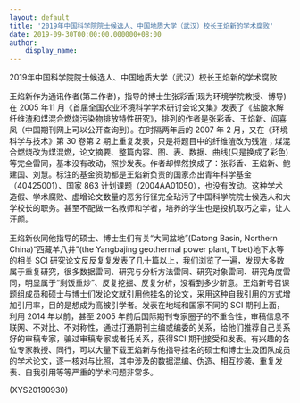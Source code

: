 ```yaml
---
layout: default
title: '2019年中国科学院院士候选人、中国地质大学（武汉）校长王焰新的学术腐败'
date: 2019-09-30T00:00:00.000000+08:00
author:
    display_name: 
---
```


2019年中国科学院院士候选人、中国地质大学（武汉）校长王焰新的学术腐败

王焰新作为通讯作者(第二作者)，指导的博士生张彩香(现为环境学院教授、博导)在 2005 年11 月《首届全国农业环境科学学术研讨会论文集》发表了《盐酸水解纤维渣和煤混合燃烧污染物排放特性研究》，排列的作者是张彩香、王焰新、阎喜凤（中国期刊网上可以公开查询到）。在时隔两年后的 2007 年 2 月，又在《环境科学与技术》第 30 卷第 2 期上重复发表，只是将题目中的纤维渣改为残渣；煤混合燃烧改为煤混燃，论文摘要、整篇内容、图、表、数据、曲线(只是换成了彩色)等完全雷同，基本没有改动，照抄发表。作者却悍然换成了：张彩香、王焰新、鲍建国、刘慧。标注的基金资助都是王焰新负责的国家杰出青年科学基金（40425001）、国家 863 计划课题（2004AA01050），也没有改动。这种学术造假、学术腐败、虚增论文数量的恶劣行径完全玷污了中国科学院院士候选人和大学校长的职务。甚至不配做一名教师和学者，培养的学生也是投机取巧之辈，让人汗颜。

王焰新伙同他指导的硕士、博士生们有关“大同盆地”(Datong Basin, Northern China)“西藏羊八井”(the Yangbajing geothermal power plant, Tibet)地下水等的相关 SCI 研究论文反反复复发表了几十篇以上，我们浏览了一遍，发现大多数属于重复研究，很多数据雷同、研究与分析方法雷同、研究对象雷同、研究角度雷同，明显属于“剩饭重炒”、反复挖掘、反复分析，没看到多少新意。王焰新号召课题组成员和硕士与博士们发论文就引用他挂名的论文，采用这种自我引用的方式增加引用率，目的是想成为高被引学者。发表在地域和国家不同的 SCI 期刊上面，利用 2014 年以前，甚至 2005 年前后国际期刊专家圈子的不重合性，审稿信息不联网、不对比、不对称性，通过打通期刊主编或编委的关系，给他们推荐自己关系好的审稿专家，骗过审稿专家或者托关系，获得SCI 期刊接受和发表。有兴趣的各位专家教授、同行，可以大量下载王焰新与他指导挂名的硕士和博士生及团队成员的学术论文，逐一核对与比照，其中涉及的数据混编、伪造、相互抄袭、重复发表、自我引用等等严重的学术问题非常多。

(XYS20190930)

